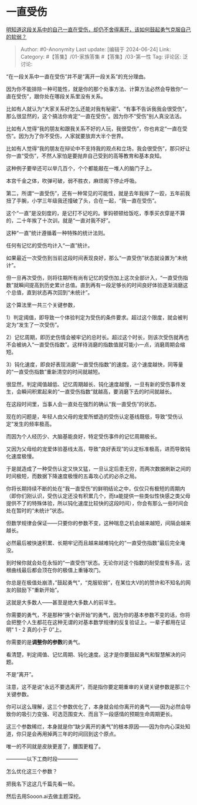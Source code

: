 # 一直受伤
[明知道这段关系中的自己一直在受伤，却仍不舍得离开，该如何鼓起勇气克服自己的软弱？](https://www.zhihu.com/question/654156651/answer/3540658598)

> Author: #0-Anonymity
> Last update: [编辑于 2024-06-24]
> Link:
> Category: #【答集】/01-家族答集 #【答集】/03-第一性 
> Tag: 
> 评论区:
> 泛讨论:

“在一段关系中一直在受伤”并不是“离开一段关系”的充分理由。

因为你不能排除一种可能性，就是你的那个处事方法、计算方法必然会导致你“一直在受伤”，跟你处在哪段关系里没有关系。

比如有人就认为“大家关系好怎么还能对我有秘密”、“有事不告诉我我会很受伤”，那么很显然的，这个搞法你肯定“一直在受伤”。因为你不“受伤”别人真没法活。

比如有人觉得“我的朋友和跟我关系不好的人玩，我很受伤”，你也肯定“一直在受伤”。因为为了你不受伤，人家就要放弃大半个世界。

比如有人觉得“我的朋友在辩论中不支持我的观点和立场，我会很受伤”，那只好让你一直“受伤”，不然人家怕是要抛弃自己受到的高等教育和基本良知。

这种例子要举还可以举几百个，个个都能敲在一堆人的脑门子上。

本宫千金之体，吹弹可破，弱不胜衣，麻烦阁下停止呼吸。

第二，所谓“一直受伤”，还有一种常见的可能性，就是去年我摔了一跤，五年前我扭了手腕，小学三年级我还撞破了头，合在一起，“我一直在受伤”。

这个“一直”是没刻度的，是记打不记吃的。爹妈顿顿给饭吃，季季买衣穿是不算的，二十年挨了十次训，就是“一直对我不好”。

这种“一直”统计遵循着一种特殊的统计法则。

任何有记忆的受伤均计入“一直”统计。

如果最近一次受伤到当前这段时间表现良好，那么“一直受伤”状态就设置为“未统计”。

但一旦再次受伤，则将往期所有尚有记忆的受伤加上这次全部计入，“一直受伤指数”就瞬间提高到历史累计总值。直到再有一段足够长的时间良好体验逐渐消磨这个总值，直到状态再次回到“未统计”。

这个算法里一共三个关键参数，

1）判定阈值，即导致一个体验判定为受伤的条件要求。超过这个限度，就会被判定为“发生了一次受伤”。

2）记忆周期，即历史伤情会被牢记的总时长。超过这个时长，则该次受伤就再也不会被纳入“一直受伤指数”。这样待消磨的指数值就可能小一点，消磨周期会缩短。

3）钝化速度，即良好表现消磨“一直受伤指数”的速度。这个速度越快，同等量的“一直受伤指数”重新清空的时间就越短。

很显然，判定阈值越低、记忆周期越长、钝化速度越慢，一旦有新的受伤事件发生，会瞬间积累起来的“一直受伤指数”就越高，要消磨下去的时间就越长。

在这段时间里，当事人会一直处在强烈的确认“我一直受伤”的状态。

现在的问题是，年轻人由父母的宠爱所塑造的受伤认定基线既低，导致“受伤认定”发生的频率极高。

而因为个人经历少、大脑基能良好，特定受伤事件的记忆周期极长。

又因为父母给的宠爱体验基线太高，导致“良好表现”的认定标准极高，进而导致钝化速度极慢。

于是就造成了一种受伤认定又快又猛，一旦认定后患无穷，而两次数据刷新之间的时间极短，而数据下降速度极慢的五毒攻心式的必杀之局。

你将长期持续不断的处在“我一直受伤”的鲜明结论之中，仅仅只有极短的周期内（即你们刚认识，受伤认定还没有积累几个，而ta能提供一些类似性快感之类父母提供不了的特殊体验，所以钝化速度比较快的这段时间），你会有那么一些时间会处在暂时的“未统计”状态。

但数学规律会保证——只要你的参数不变，这种喘息之机会越来越短，间隔会越来越长。

必然最后被快速积累、长期牢记而且越来越难钝化的“一直受伤指数”最后完全淹没。

到时候你就会处在永恒的“一直受伤”状态。无论你对这个指数的耐受度有多高，这根曲线最后都会顶在你的极值上重锤攻门。

你总是在极值处崩溃，”鼓起勇气”，“克服软弱”，在某位大V的的赞许和不知名的网友的鼓励下“重新开始”。

这就是大多数人——甚至是绝大多数人的前半生。

你需要的勇气，不是那种“换个新开始”的勇气，因为你的基本参数不变的话，你将会把整个人生都花在这种无谓的对基本数学规律的反复验证上。一辈子都用在证明“ 1 - 2 真的小于 0”上。

你需要的是**调整你的参数**的勇气。

看清楚，判定阈值、记忆周期、钝化速度。这才是你要鼓起勇气和智慧解决的问题。

不是“离开”。

注意，这不是说“永远不要选离开”，而是指你要定期重审的关键关键参数是那三个关键参数。

你可以这么理解，这三个参数优化了，本身就会给你离开的勇气——因为必然会导致你的吸引力变强、可选范围变大、而且下一段感情的预期生命周期更长。

这三个参数稀烂，本身就是你“缺少离开的勇气”的根本原因——因为你内心深处知道，你只是会再用掉两三年的时间回到这个原点。

唯一的不同就是皮肤更差了，腰围更粗了。

————以下工商时段————

怎么优化这三个参数？

把我名下这这几千篇先看一轮。

然后去用Sooon.ai去做主题深挖。